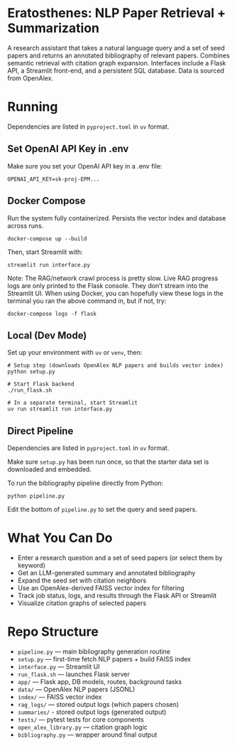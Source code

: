 # Eratosthenes: NLP Paper Retrieval + Summarization

A research assistant that takes a natural language query and a set of seed papers and returns an annotated bibliography of relevant papers. Combines semantic retrieval with citation graph expansion. Interfaces include a Flask API, a Streamlit front-end, and a persistent SQL database. Data is sourced from OpenAlex.

# Running

Dependencies are listed in `pyproject.toml` in `uv` format.

## Set OpenAI API Key in .env

Make sure you set your OpenAI API key in a .env file:

```
OPENAI_API_KEY=sk-proj-EPM...
```

## Docker Compose

Run the system fully containerized. Persists the vector index and database across runs.

```
docker-compose up --build
```

Then, start Streamlit with:
```
streamlit run interface.py
```

Note: The RAG/network crawl process is pretty slow. Live RAG progress logs are only printed to the Flask console. They don’t stream into the Streamlit UI. When using Docker, you can hopefully view these logs in the terminal you ran the above command in, but if not, try:

```
docker-compose logs -f flask
```

## Local (Dev Mode)

Set up your environment with `uv` or `venv`, then:

```
# Setup step (downloads OpenAlex NLP papers and builds vector index)
python setup.py

# Start Flask backend
./run_flask.sh

# In a separate terminal, start Streamlit
uv run streamlit run interface.py
```

## Direct Pipeline

Dependencies are listed in `pyproject.toml` in `uv` format.

Make sure `setup.py` has been run once, so that the starter data set is downloaded and embedded.

To run the bibliography pipeline directly from Python:

```
python pipeline.py
```

Edit the bottom of `pipeline.py` to set the query and seed papers.

# What You Can Do

* Enter a research question and a set of seed papers (or select them by keyword)
* Get an LLM-generated summary and annotated bibliography
* Expand the seed set with citation neighbors
* Use an OpenAlex-derived FAISS vector index for filtering
* Track job status, logs, and results through the Flask API or Streamlit
* Visualize citation graphs of selected papers

# Repo Structure

* `pipeline.py` — main bibliography generation routine
* `setup.py` — first-time fetch NLP papers + build FAISS index
* `interface.py` — Streamlit UI
* `run_flask.sh` — launches Flask server
* `app/` — Flask app, DB models, routes, background tasks
* `data/` — OpenAlex NLP papers (JSONL)
* `index/` — FAISS vector index
* `rag_logs/` — stored output logs (which papers chosen)
* `summaries/` - stored output logs (generated output)
* `tests/` — pytest tests for core components
* `open_alex_library.py` — citation graph logic
* `bibliography.py` — wrapper around final output


